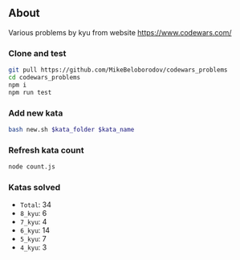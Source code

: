 ## About

Various problems by kyu from website https://www.codewars.com/

### Clone and test

```sh
git pull https://github.com/MikeBeloborodov/codewars_problems
cd codewars_problems
npm i
npm run test
```

### Add new kata
```sh
bash new.sh $kata_folder $kata_name
```

### Refresh kata count
```sh
node count.js
```

### Katas solved
- ```Total```: 34
- ```8_kyu```: 6
- ```7_kyu```: 4
- ```6_kyu```: 14
- ```5_kyu```: 7
- ```4_kyu```: 3
